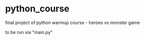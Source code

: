 # python_course
final project of python warmup course - heroes vs monster game

to be run via "main.py"
